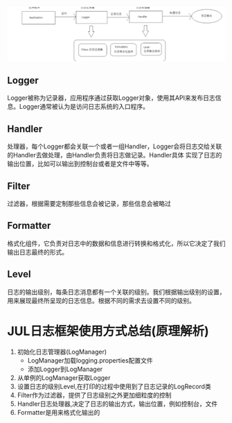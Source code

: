![img.png](img.png)
## Logger
Logger被称为记录器，应用程序通过获取Logger对象，使用其API来发布日志信息。Logger通常被认为是访问日志系统的入口程序。
## Handler
处理器，每个Logger都会关联一个或者一组Handler，Logger会将日志交给关联的Handler去做处理，由Handler负责将日志做记录。Handler具体
实现了日志的输出位置，比如可以输出到控制台或者是文件中等等。
## Filter
过滤器，根据需要定制那些信息会被记录，那些信息会被略过
## Formatter
格式化组件，它负责对日志中的数据和信息进行转换和格式化，所以它决定了我们输出日志最终的形式。
## Level
日志的输出级别，每条日志消息都有一个关联的级别。我们根据输出级别的设置，用来展现最终所呈现的日志信息。根据不同的需求去设置不同的级别。

# JUL日志框架使用方式总结(原理解析)
1. 初始化日志管理器(LogManager)
   * LogManager加载logging.properties配置文件
   * 添加Logger到LogManager
2. 从单例的LogManager获取Logger
3. 设置日志的级别Level,在打印的过程中使用到了日志记录的LogRecord类  
4. Filter作为过滤器，提供了日志级别之外更加细粒度的控制
5. Handler日志处理器,决定了日志的输出方式，输出位置，例如控制台，文件
6. Formatter是用来格式化输出的